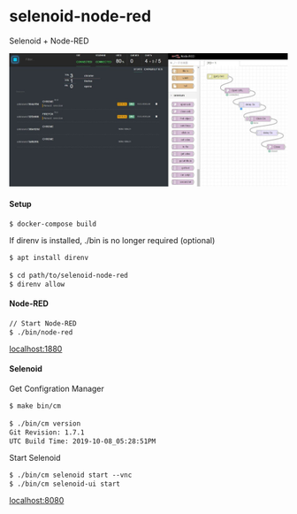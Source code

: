 # selenoid-node-red
Selenoid + Node-RED

![sample.jpg](./sample/sample.jpg)

#### Setup

```
$ docker-compose build
```

If direnv is installed, ./bin is no longer required (optional)

```
$ apt install direnv

$ cd path/to/selenoid-node-red
$ direnv allow
```

#### Node-RED

```
// Start Node-RED
$ ./bin/node-red
```

[localhost:1880](http://localhost:1880)

#### Selenoid

Get Configration Manager

```
$ make bin/cm

$ ./bin/cm version
Git Revision: 1.7.1
UTC Build Time: 2019-10-08_05:28:51PM
```

Start Selenoid

```
$ ./bin/cm selenoid start --vnc
$ ./bin/cm selenoid-ui start
```

[localhost:8080](http://localhost:8080)
